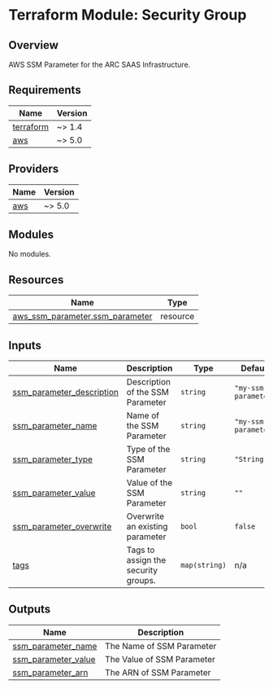 # Terraform Module: Security Group  

## Overview

AWS SSM Parameter for the ARC SAAS Infrastructure.  

<!-- BEGINNING OF PRE-COMMIT-TERRAFORM DOCS HOOK -->
## Requirements

| Name | Version |
|------|---------|
| <a name="requirement_terraform"></a> [terraform](#requirement\_terraform) | ~> 1.4 |
| <a name="requirement_aws"></a> [aws](#requirement\_aws) | ~> 5.0 |

## Providers

| Name | Version |
|------|---------|
| <a name="provider_aws"></a> [aws](#provider\_aws) | ~> 5.0 |

## Modules

No modules.

## Resources

| Name | Type |
|------|------|
| [aws_ssm_parameter.ssm_parameter](https://registry.terraform.io/providers/hashicorp/aws/latest/docs/resources/ssm_parameter) | resource |

## Inputs

| Name | Description | Type | Default | Required |
|------|-------------|------|---------|:--------:|
| <a name="input_description"></a> [ssm\_parameter\_description](#input\_description) | Description of the SSM Parameter | `string` | `"my-ssm-parameter"` | no |
| <a name="input_name"></a> [ssm\_parameter\_name](#input\_name) | Name of the SSM Parameter | `string` | `"my-ssm-parameter"` | yes |
| <a name="input_type"></a> [ssm\_parameter\_type](#input\_type) | Type of the SSM Parameter | `string` | `"String"` | yes |
| <a name="input_value"></a> [ssm\_parameter\_value](#input\_value) | Value of the SSM Parameter | `string` | `""` | yes |
| <a name="input_overwrite"></a> [ssm\_parameter\_overwrite](#input\_overwrite) | Overwrite an existing parameter | `bool` | `false` | no |
| <a name="input_tags"></a> [tags](#input\_tags) | Tags to assign the security groups. | `map(string)` | n/a | yes |


## Outputs

| Name | Description |
|------|-------------|
| <a name="ssm_parameter_name"></a> [ssm_parameter_name](#output\_name) | The Name of SSM Parameter |
| <a name="ssm_parameter_value"></a> [ssm_parameter_value](#output\_value) | The Value of SSM Parameter |
| <a name="ssm_parameter_arn"></a> [ssm_parameter_arn](#output\_arn) | The ARN of SSM Parameter |
<!-- END OF PRE-COMMIT-TERRAFORM DOCS HOOK -->